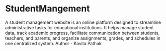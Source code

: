# StudentMangement
A student management website is an online platform designed to streamline administrative tasks for educational institutions. It helps manage student data, track academic progress, facilitate communication between students, teachers, and parents, and organize assignments, grades, and schedules in one centralized system.
Author - Kavita Pathak
